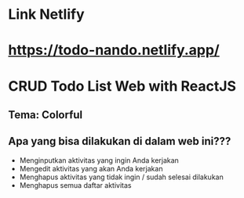 # Link Netlify

# https://todo-nando.netlify.app/

# CRUD Todo List Web with ReactJS
## Tema: Colorful
## Apa yang bisa dilakukan di dalam web ini???
- Menginputkan aktivitas yang ingin Anda kerjakan
- Mengedit aktivitas yang akan Anda kerjakan
- Menghapus aktivitas yang tidak ingin / sudah selesai dilakukan
- Menghapus semua daftar aktivitas
